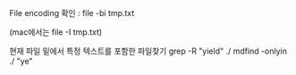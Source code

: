File encoding 확인
: file -bi tmp.txt

(mac에서는 file -I tmp.txt)

현재 파일 밑에서 특정 텍스트를 포함한 파일찾기
grep -R "yield" ./
mdfind -onlyin ./ "ye"
